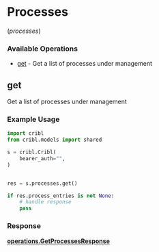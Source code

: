# Processes
(*processes*)

### Available Operations

* [get](#get) - Get a list of processes under management

## get

Get a list of processes under management

### Example Usage

```python
import cribl
from cribl.models import shared

s = cribl.Cribl(
    bearer_auth="",
)


res = s.processes.get()

if res.process_entries is not None:
    # handle response
    pass
```


### Response

**[operations.GetProcessesResponse](../../models/operations/getprocessesresponse.md)**

